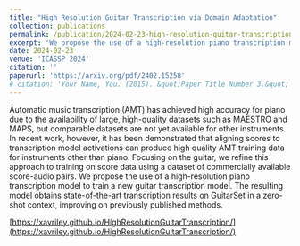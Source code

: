 ```yaml
---
title: "High Resolution Guitar Transcription via Domain Adaptation"
collection: publications
permalink: /publication/2024-02-23-high-resolution-guitar-transcription-via-domain-adaptation
excerpt: 'We propose the use of a high-resolution piano transcription model to train a new guitar transcription model. The resulting model obtains state-of-the-art transcription results on GuitarSet in a zero-shot context, improving on previously published methods.'
date: 2024-02-23
venue: 'ICASSP 2024'
citation: ''
paperurl: 'https://arxiv.org/pdf/2402.15258'
# citation: 'Your Name, You. (2015). &quot;Paper Title Number 3.&quot; <i>Journal 1</i>. 1(3).'
---
```


Automatic music transcription (AMT) has achieved high accuracy for piano due to the availability of large, high-quality datasets such as MAESTRO and MAPS, but comparable datasets are not yet available for other instruments. In recent work, however, it has been demonstrated that aligning scores to transcription model activations can produce high quality AMT training data for instruments other than piano. Focusing on the guitar, we refine this approach to training on score data using a dataset of commercially available score-audio pairs. We propose the use of a high-resolution piano transcription model to train a new guitar transcription model. The resulting model obtains state-of-the-art transcription results on GuitarSet in a zero-shot context, improving on previously published methods.

[https://xavriley.github.io/HighResolutionGuitarTranscription/](https://xavriley.github.io/HighResolutionGuitarTranscription/)